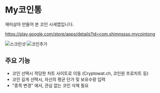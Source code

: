 # My코인통

재미삼아 만들어 본 코인 시세앱입니다.

<https://play.google.com/store/apps/details?id=com.shimnssso.mycointong>

![스크린샷](mycointong.jpg)
![코인추가](my_holding.jpg)

## 주요 기능
- 코인 선택시 적당한 차트 사이트로 이동 (Cryptowat.ch, 코인원 프로차트 등)
- 코인 길게 선택시, 자신의 평균 단가 및 보유수량 입력
- "종목 변경" 에서, 관심 없는 코인 삭제 필요
